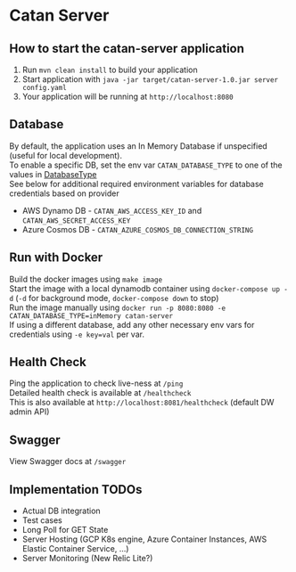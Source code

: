 # Catan Server

How to start the catan-server application
---

1. Run `mvn clean install` to build your application
1. Start application with `java -jar target/catan-server-1.0.jar server config.yaml`
1. Your application will be running at `http://localhost:8080`

Database
---

By default, the application uses an In Memory Database if unspecified (useful for local development). \
To enable a specific DB, set the env var `CATAN_DATABASE_TYPE` to one of the values in [DatabaseType](src/main/java/org/codi/catan/impl/data/DatabaseType.java) \
See below for additional required environment variables for database credentials based on provider

- AWS Dynamo DB - `CATAN_AWS_ACCESS_KEY_ID` and `CATAN_AWS_SECRET_ACCESS_KEY`
- Azure Cosmos DB - `CATAN_AZURE_COSMOS_DB_CONNECTION_STRING` 

Run with Docker
---

Build the docker images using `make image` \
Start the image with a local dynamodb container using `docker-compose up -d` (`-d` for background mode,
`docker-compose down` to stop) \
Run the image manually using `docker run -p 8080:8080 -e CATAN_DATABASE_TYPE=inMemory catan-server`\
If using a different database, add any other necessary env vars for credentials using `-e key=val` per var.

Health Check
---

Ping the application to check live-ness at `/ping` \
Detailed health check is available at `/healthcheck` \
This is also available at `http://localhost:8081/healthcheck` (default DW admin API)

Swagger
---

View Swagger docs at `/swagger`

Implementation TODOs
---

- Actual DB integration
- Test cases
- Long Poll for GET State
- Server Hosting (GCP K8s engine, Azure Container Instances, AWS Elastic Container Service, ...)
- Server Monitoring (New Relic Lite?)
